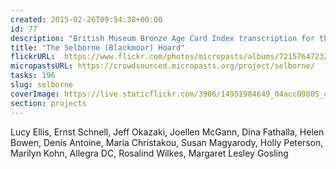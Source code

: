 ```yaml
---
created: 2015-02-26T09:54:38+00:00
id: 77
description: "British Museum Bronze Age Card Index transcription for the Selborne (Blackmoor) hoard"
title: "The Selborne (Blackmoor) Hoard"
flickrURL:  https://www.flickr.com/photos/micropasts/albums/72157647232309745
micropastsURL: https://crowdsourced.micropasts.org/project/selborne/
tasks: 196
slug: selborne
coverImage: https://live.staticflickr.com/3906/14951984649_04acc09805_c.jpg
section: projects
---
```


Lucy Ellis, Ernst Schnell, Jeff Okazaki, Joellen McGann, Dina Fathalla, Helen Bowen, Denis Antoine, Maria Christakou, Susan Magyarody, Holly Peterson, Marilyn Kohn, Allegra DC, Rosalind Wilkes, Margaret Lesley Gosling
